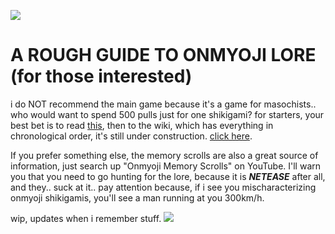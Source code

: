 ![](https://media.discordapp.net/attachments/1043783610467102785/1310909934010896384/Untitled15_20241126180753.png?ex=6746ef83&is=67459e03&hm=e02433cd3253c0e6307d54865a0ebd3b89ae281620c4290c4cfa3650cb6a91bb&)
# A ROUGH GUIDE TO ONMYOJI LORE (for those interested)

i do NOT recommend the main game because it's a game for masochists.. who would want to spend 500 pulls just for one shikigami?
for starters, your best bet is to read [this](https://www.reddit.com/r/Onmyoji/comments/m41zha/onmyojis_lore_sort_of/), then to the wiki, which has everything in chronological order, it's still under construction. [click here](https://onmyoji.fandom.com/wiki/Events).

If you prefer something else, the memory scrolls are also a great source of information, just search up "Onmyoji Memory Scrolls" on YouTube. I'll warn you that you need to go hunting for the lore, because it is ***NETEASE*** after all, and they.. suck at it..
 pay attention because, if i see you mischaracterizing onmyoji shikigamis, you'll see a man running at you 300km/h.

 wip, updates when i remember stuff.
![](https://64.media.tumblr.com/83470c9bd92623de7bfbb94ab30092f7/8ecd3d05b9f30c55-62/s2048x3072/b70dd26ed15c3f5bca2b68a8c101d635cf3849d2.pnj)
